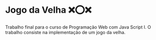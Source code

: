 # Jogo da Velha ❌⭕❌
Trabalho final para o curso de Programação Web com Java Script I. O trabalho consiste na implementação de um  jogo da velha.
